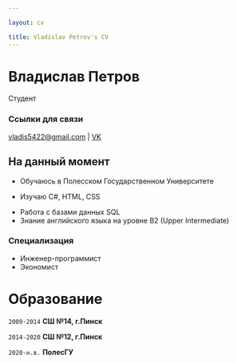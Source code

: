 ```yaml
---

layout: cv

title: Vladislav Petrov's CV
---
```

# Владислав Петров

Студент
### Ссылки для связи

<div id="webaddress">
<a href="vladis5422@gmail.com">vladis5422@gmail.com</a>
| <a href="https://vk.com/schizophrenicesoteric">VK</a>
</div>


## На данный момент

- Обучаюсь в Полесском Государственном Университете
+ Изучаю C#, HTML, CSS
* Работа с базами данных SQL
* Знание английского языка на уровне B2 (Upper Intermediate)

### Специализация

* Инженер-программист 
* Экономист



# Образование

`2009-2014`
__СШ №14, г.Пинск__

`2014-2020`
__СШ №12, г.Пинск__

`2020-н.в.`
__ПолесГУ__








<!-- ### Footer

Last updated: May 2013 -->



